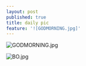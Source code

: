 ```yaml
---
layout: post
published: true
title: daily pic
feature: '![GODMORNING.jpg]'
---
```


![GODMORNING.jpg]({{site.baseurl}}/assets/images/posts/GODMORNING.jpg)

![BO.jpg]({{site.baseurl}}/assets/images/posts/BO.jpg)

